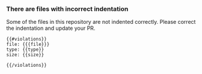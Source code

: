 ### There are files with incorrect indentation

Some of the files in this repository are not indented correctly.
Please correct the indentation and update your PR.

```
{{#violations}}
file: {{{file}}}
type: {{type}}
size: {{size}}

{{/violations}}
```
